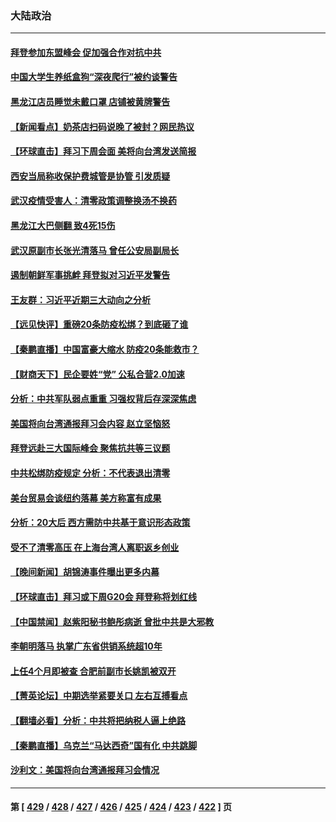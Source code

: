 ### 大陆政治
---
#### [拜登参加东盟峰会 促加强合作对抗中共](../../pages/ncid277/n13864760.md) 
#### [中国大学生养纸盒狗“深夜爬行”被约谈警告](../../pages/ncid277/n13864617.md) 
#### [黑龙江店员睡觉未戴口罩 店铺被黄牌警告](../../pages/ncid277/n13864649.md) 
#### [【新闻看点】奶茶店扫码说晚了被封？网民热议](../../pages/ncid277/n13864380.md) 
#### [【环球直击】拜习下周会面 美将向台湾发送简报](../../pages/ncid277/n13864175.md) 
#### [西安当局称收保护费城管是协管 引发质疑](../../pages/ncid277/n13864581.md) 
#### [武汉疫情受害人：清零政策调整换汤不换药](../../pages/ncid277/n13864297.md) 
#### [黑龙江大巴侧翻 致4死15伤](../../pages/ncid277/n13864553.md) 
#### [武汉原副市长张光清落马 曾任公安局副局长](../../pages/ncid277/n13864446.md) 
#### [遏制朝鲜军事挑衅 拜登拟对习近平发警告](../../pages/ncid277/n13864467.md) 
#### [王友群：习近平近期三大动向之分析](../../pages/ncid277/n13864398.md) 
#### [【远见快评】重磅20条防疫松绑？到底砸了谁](../../pages/ncid277/n13864407.md) 
#### [【秦鹏直播】中国富豪大缩水 防疫20条能救市？](../../pages/ncid277/n13864383.md) 
#### [【财商天下】民企要姓“党” 公私合营2.0加速](../../pages/ncid277/n13864327.md) 
#### [分析：中共军队弱点重重 习强权背后存深深焦虑](../../pages/ncid277/n13864317.md) 
#### [美国将向台湾通报拜习会内容 赵立坚恼怒](../../pages/ncid277/n13864333.md) 
#### [拜登远赴三大国际峰会 聚焦抗共等三议题](../../pages/ncid277/n13864335.md) 
#### [中共松绑防疫规定 分析：不代表退出清零](../../pages/ncid277/n13864304.md) 
#### [美台贸易会谈纽约落幕 美方称富有成果](../../pages/ncid277/n13864275.md) 
#### [分析：20大后 西方需防中共基于意识形态政策](../../pages/ncid277/n13863795.md) 
#### [受不了清零高压 在上海台湾人离职返乡创业](../../pages/ncid277/n13864241.md) 
#### [【晚间新闻】胡锦涛事件曝出更多内幕](../../pages/ncid277/n13864075.md) 
#### [【环球直击】拜习或下周G20会 拜登称将划红线](../../pages/ncid277/n13863656.md) 
#### [【中国禁闻】赵紫阳秘书鲍彤病逝 曾批中共是大邪教](../../pages/ncid277/n13863697.md) 
#### [李朝明落马 执掌广东省供销系统超10年](../../pages/ncid277/n13863934.md) 
#### [上任4个月即被查 合肥前副市长姚凯被双开](../../pages/ncid277/n13863993.md) 
#### [【菁英论坛】中期选举紧要关口 左右互搏看点](../../pages/ncid277/n13863744.md) 
#### [【翻墙必看】分析：中共将把纳税人逼上绝路](../../pages/ncid277/n13863881.md) 
#### [【秦鹏直播】乌克兰“马达西奇”国有化 中共跳脚](../../pages/ncid277/n13863741.md) 
#### [沙利文：美国将向台湾通报拜习会情况](../../pages/ncid277/n13863804.md) 

---
#### 第 [ [429](./429.md) / [428](./428.md) / [427](./427.md) / [426](./426.md) / [425](./425.md) / [424](./424.md) / [423](./423.md) / [422](./422.md) ] 页
